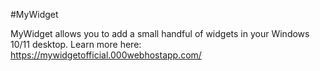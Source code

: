#MyWidget

MyWidget allows you to add a small handful of widgets in your Windows 10/11 desktop.
Learn more here: https://mywidgetofficial.000webhostapp.com/
